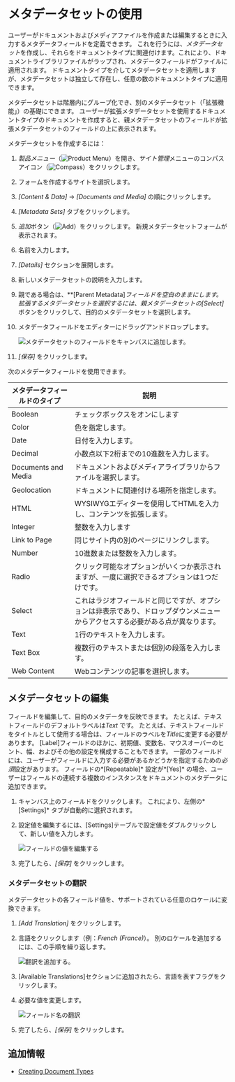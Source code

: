 # メタデータセットの使用

ユーザーがドキュメントおよびメディアファイルを作成または編集するときに入力するメタデータフィールドを定義できます。 これを行うには、*メタデータセット*を作成し、それらをドキュメントタイプに関連付けます。これにより、ドキュメントライブラリファイルがラップされ、メタデータフィールドがファイルに適用されます。 ドキュメントタイプを介してメタデータセットを適用しますが、メタデータセットは独立して存在し、任意の数のドキュメントタイプに適用できます。

メタデータセットは階層内にグループ化でき、別のメタデータセット（「拡張機能」）の基礎にできます。 ユーザーが拡張メタデータセットを使用するドキュメントタイプのドキュメントを作成すると、親メタデータセットのフィールドが拡張メタデータセットのフィールドの上に表示されます。

メタデータセットを作成するには：

1.  *製品メニュー*（![Product Menu](../../../../images/icon-product-menu.png)）を開き、*サイト管理*メニューのコンパスアイコン（![Compass](../../../../images/icon-compass.png)）をクリックします。

2.  フォームを作成するサイトを選択します。

3.  *[Content & Data]* → *[Documents and Media]* の順にクリックします。

4.  *[Metadata Sets]* タブをクリックします。

5.  *追加*ボタン（![Add](../../../../images/icon-add.png)）をクリックします。 新規メタデータセットフォームが表示されます。

6.  名前を入力します。

7.  *[Details]* セクションを展開します。

8.  新しいメタデータセットの説明を入力します。

9.  親である場合は、**[Parent Metadata]**フィールドを空白のままにします。 拡張するメタデータセットを選択するには、*親メタデータセット*の*[Select]* ボタンをクリックして、目的のメタデータセットを選択します。

10. メタデータフィールドをエディターにドラッグアンドドロップします。

    ![メタデータセットのフィールドをキャンバスに追加します。](./defining-metadata-sets/images/01.png)

11. *[保存]* をクリックします。

次のメタデータフィールドを使用できます。

| メタデータフィールドのタイプ      | 説明                                                              |
| ------------------- | --------------------------------------------------------------- |
| Boolean             | チェックボックスをオンにします                                                 |
| Color               | 色を指定します。                                                        |
| Date                | 日付を入力します。                                                       |
| Decimal             | 小数点以下2桁までの10進数を入力します。                                           |
| Documents and Media | ドキュメントおよびメディアライブラリからファイルを選択します。                                 |
| Geolocation         | ドキュメントに関連付ける場所を指定します。                                           |
| HTML                | WYSIWYGエディターを使用してHTMLを入力し、コンテンツを拡張します。                          |
| Integer             | 整数を入力します                                                        |
| Link to Page        | 同じサイト内の別のページにリンクします。                                            |
| Number              | 10進数または整数を入力します。                                                |
| Radio               | クリック可能なオプションがいくつか表示されますが、一度に選択できるオプションは1つだけです。                  |
| Select              | これはラジオフィールドと同じですが、オプションは非表示であり、ドロップダウンメニューからアクセスする必要がある点が異なります。 |
| Text                | 1行のテキストを入力します。                                                  |
| Text Box            | 複数行のテキストまたは個別の段落を入力します。                                         |
| Web Content         | Webコンテンツの記事を選択します。                                              |

## メタデータセットの編集

フィールドを編集して、目的のメタデータを反映できます。 たとえば、テキストフィールドのデフォルトラベルは*Text* です。 たとえば、テキストフィールドをタイトルとして使用する場合は、フィールドのラベルを*Title*に変更する必要があります。 [Label]フィールドのほかに、初期値、変数名、マウスオーバーのヒント、幅、およびその他の設定を構成することもできます。 一部のフィールドには、ユーザーがフィールドに入力する必要があるかどうかを指定するための*必須*設定があります。 フィールドの*[Repeatable]* 設定が*[Yes]* の場合、ユーザーはフィールドの連続する複数のインスタンスをドキュメントのメタデータに追加できます。

1.  キャンバス上のフィールドをクリックします。 これにより、左側の*[Settings]* タブが自動的に選択されます。

2.  設定値を編集するには、[Settings]テーブルで設定値をダブルクリックして、新しい値を入力します。

    ![フィールドの値を編集する](./defining-metadata-sets/images/02.png)

3.  完了したら、*[保存]* をクリックします。

### メタデータセットの翻訳

メタデータセットの各フィールド値を、サポートされている任意のロケールに変換できます。

1.  *[Add Translation]* をクリックします。

2.  言語をクリックします（例：*French (France)*）。 別のロケールを追加するには、この手順を繰り返します。

    ![翻訳を追加する。](./defining-metadata-sets/images/03.png)

3.  [Available Translations]セクションに追加されたら、言語を表すフラグをクリックします。

4.  必要な値を変更します。

    ![フィールド名の翻訳](./defining-metadata-sets/images/04.png)

5.  完了したら、*[保存]* をクリックします。

## 追加情報

  - [Creating Document Types](./defining-document-types.md)
